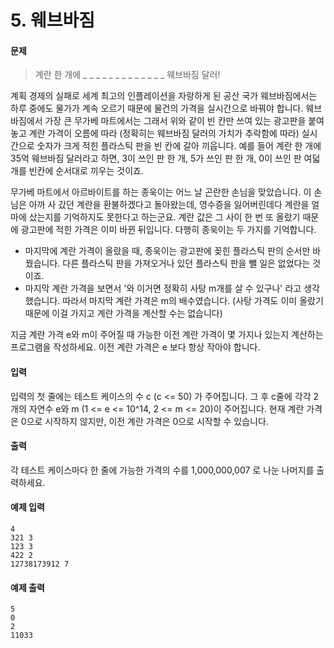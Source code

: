 # 5. 웨브바짐

#### 문제

>  계란 한 개에 _ _ _ _ _ _ _ _ _ _ _ _ _ 웨브바짐 달러!

계획 경제의 실패로 세계 최고의 인플레이션을 자랑하게 된 공산 국가 웨브바짐에서는 하루 중에도 물가가 계속 오르기 때문에 물건의 가격을 실시간으로 바꿔야 합니다. 웨브바짐에서 가장 큰 무가베 마트에서는 그래서 위와 같이 빈 칸만 쓰여 있는 광고판을 붙여놓고 계란 가격이 오름에 따라 (정확히는 웨브바짐 달러의 가치가 추락함에 따라) 실시간으로 숫자가 크게 적힌 플라스틱 판을 빈 칸에 갈아 끼웁니다. 예를 들어 계란 한 개에 35억 웨브바짐 달러라고 하면, 3이 쓰인 판 한 개, 5가 쓰인 판 한 개, 0이 쓰인 판 여덟 개를 빈칸에 순서대로 끼우는 것이죠.

무가베 마트에서 아르바이트를 하는 종욱이는 어느 날 곤란한 손님을 맞았습니다. 이 손님은 아까 사 갔던 계란을 환불하겠다고 돌아왔는데, 영수증을 잃어버린데다 계란을 얼마에 샀는지를 기억하지도 못한다고 하는군요. 계란 값은 그 사이 한 번 또 올랐기 때문에 광고판에 적힌 가격은 이미 바뀐 뒤입니다. 다행히 종욱이는 두 가지를 기억합니다.

- 마지막에 계란 가격이 올랐을 때, 종욱이는 광고판에 꽂힌 플라스틱 판의 순서만 바꿨습니다. 다른 플라스틱 판을 가져오거나 있던 플라스틱 판을 뺄 일은 없었다는 것이죠.
- 마지막 계란 가격을 보면서 '와 이거면 정확히 사탕 m개를 살 수 있구나' 라고 생각했습니다. 따라서 마지막 계란 가격은 m의 배수였습니다. (사탕 가격도 이미 올랐기 때문에 이걸 가지고 계란 가격을 계산할 수는 없습니다)

지금 계란 가격 e와 m이 주어질 때 가능한 이전 계란 가격이 몇 가지나 있는지 계산하는 프로그램을 작성하세요. 이전 계란 가격은 e 보다 항상 작아야 합니다.



#### 입력

입력의 첫 줄에는 테스트 케이스의 수 c (c <= 50) 가 주어집니다. 그 후 c줄에 각각 2개의 자연수 e와 m (1 <= e <= 10^14, 2 <= m <= 20)이 주어집니다. 현재 계란 가격은 0으로 시작하지 않지만, 이전 계란 가격은 0으로 시작할 수 있습니다.



#### 출력

각 테스트 케이스마다 한 줄에 가능한 가격의 수를 1,000,000,007 로 나눈 나머지를 출력하세요.



#### 예제 입력

```
4
321 3
123 3
422 2
12738173912 7
```



#### 예제 출력

```
5
0
2
11033
```